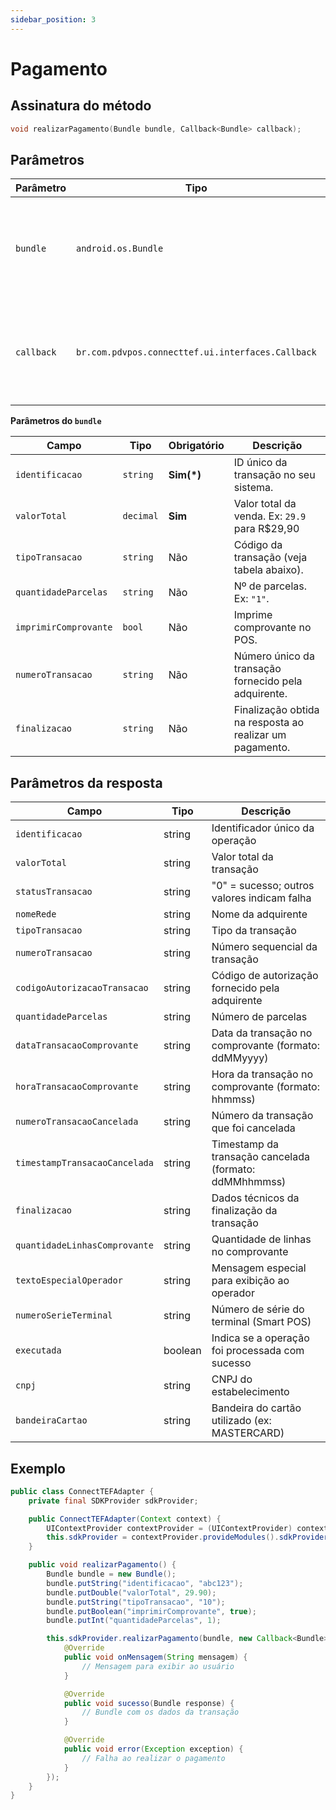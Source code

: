 ```yaml
---
sidebar_position: 3
---
```


# Pagamento

## Assinatura do método

```c
void realizarPagamento(Bundle bundle, Callback<Bundle> callback);
````

## Parâmetros

| Parâmetro  | Tipo                                              | Descrição                                                                                    |
|------------|---------------------------------------------------|----------------------------------------------------------------------------------------------|
| `bundle`   | `android.os.Bundle`                               | Objeto que contém os dados da transação, como valor, forma de pagamento, parcelas, etc.      |
| `callback` | `br.com.pdvpos.connecttef.ui.interfaces.Callback` | Interface para receber atualizações da transação: mensagens intermediárias, sucesso ou erro. |

**Parâmetros do `bundle`**

| Campo                 | Tipo      | Obrigatório | Descrição                                                |
|-----------------------|-----------|-------------|----------------------------------------------------------|
| `identificacao`       | `string`  | **Sim(*)**  | ID único da transação no seu sistema.                    |
| `valorTotal`          | `decimal` | **Sim**     | Valor total da venda. Ex: `29.9` para R$29,90            |
| `tipoTransacao`       | `string`  | Não         | Código da transação (veja tabela abaixo).                |
| `quantidadeParcelas`  | `string`  | Não         | Nº de parcelas. Ex: `"1"`.                               |
| `imprimirComprovante` | `bool`    | Não         | Imprime comprovante no POS.                              |
| `numeroTransacao`     | `string`  | Não         | Número único da transação fornecido pela adquirente.     |
| `finalizacao`         | `string`  | Não         | Finalização obtida na resposta ao realizar um pagamento. |

## Parâmetros da resposta

| Campo                         | Tipo    | Descrição                                              |
|-------------------------------|---------|--------------------------------------------------------|
| `identificacao`               | string  | Identificador único da operação                        |
| `valorTotal`                  | string  | Valor total da transação                               |
| `statusTransacao`             | string  | "0" = sucesso; outros valores indicam falha            |
| `nomeRede`                    | string  | Nome da adquirente                                     |
| `tipoTransacao`               | string  | Tipo da transação                                      |
| `numeroTransacao`             | string  | Número sequencial da transação                         |
| `codigoAutorizacaoTransacao`  | string  | Código de autorização fornecido pela adquirente        |
| `quantidadeParcelas`          | string  | Número de parcelas                                     |
| `dataTransacaoComprovante`    | string  | Data da transação no comprovante (formato: ddMMyyyy)   |
| `horaTransacaoComprovante`    | string  | Hora da transação no comprovante (formato: hhmmss)     |
| `numeroTransacaoCancelada`    | string  | Número da transação que foi cancelada                  |
| `timestampTransacaoCancelada` | string  | Timestamp da transação cancelada (formato: ddMMhhmmss) |
| `finalizacao`                 | string  | Dados técnicos da finalização da transação             |
| `quantidadeLinhasComprovante` | string  | Quantidade de linhas no comprovante                    |
| `textoEspecialOperador`       | string  | Mensagem especial para exibição ao operador            |
| `numeroSerieTerminal`         | string  | Número de série do terminal (Smart POS)                |
| `executada`                   | boolean | Indica se a operação foi processada com sucesso        |
| `cnpj`                        | string  | CNPJ do estabelecimento                                |
| `bandeiraCartao`              | string  | Bandeira do cartão utilizado (ex: MASTERCARD)          |

## Exemplo

```java
public class ConnectTEFAdapter {
    private final SDKProvider sdkProvider;

    public ConnectTEFAdapter(Context context) {
        UIContextProvider contextProvider = (UIContextProvider) context.getApplicationContext();
        this.sdkProvider = contextProvider.provideModules().sdkProvider();
    }

    public void realizarPagamento() {
        Bundle bundle = new Bundle();
        bundle.putString("identificacao", "abc123");
        bundle.putDouble("valorTotal", 29.90);
        bundle.putString("tipoTransacao", "10");
        bundle.putBoolean("imprimirComprovante", true);
        bundle.putInt("quantidadeParcelas", 1);

        this.sdkProvider.realizarPagamento(bundle, new Callback<Bundle>() {
            @Override
            public void onMensagem(String mensagem) {
                // Mensagem para exibir ao usuário
            }

            @Override
            public void sucesso(Bundle response) {
                // Bundle com os dados da transação
            }

            @Override
            public void error(Exception exception) {
                // Falha ao realizar o pagamento
            }
        });
    }
}
```